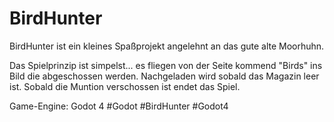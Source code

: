 # BirdHunter 

BirdHunter ist ein kleines Spaßprojekt angelehnt an das gute alte Moorhuhn.

Das Spielprinzip ist simpelst... es fliegen von der Seite kommend "Birds" ins Bild die abgeschossen werden.
Nachgeladen wird sobald das Magazin leer ist. Sobald die Muntion verschossen ist endet das Spiel.

Game-Engine: Godot 4
#Godot #BirdHunter #Godot4

